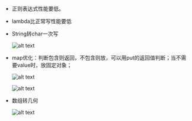 - 正则表达式性能要低。

- lambda比正常写性能要低

- String转char一次写

    ![alt text](https://cdn.jsdelivr.net/gh/sword4869/pic1@main/images/202410100928291.png)

- map优化：判断包含则返回，不包含则放，可以用put的返回值判断；当不需要value时，放固定对象；
  
    ![alt text](https://cdn.jsdelivr.net/gh/sword4869/pic1@main/images/202410100928292.png)

    ![alt text](https://cdn.jsdelivr.net/gh/sword4869/pic1@main/images/202410100928293.png)

- 数组转几何
  
    ![alt text](https://cdn.jsdelivr.net/gh/sword4869/pic1@main/images/202410100928294.png)